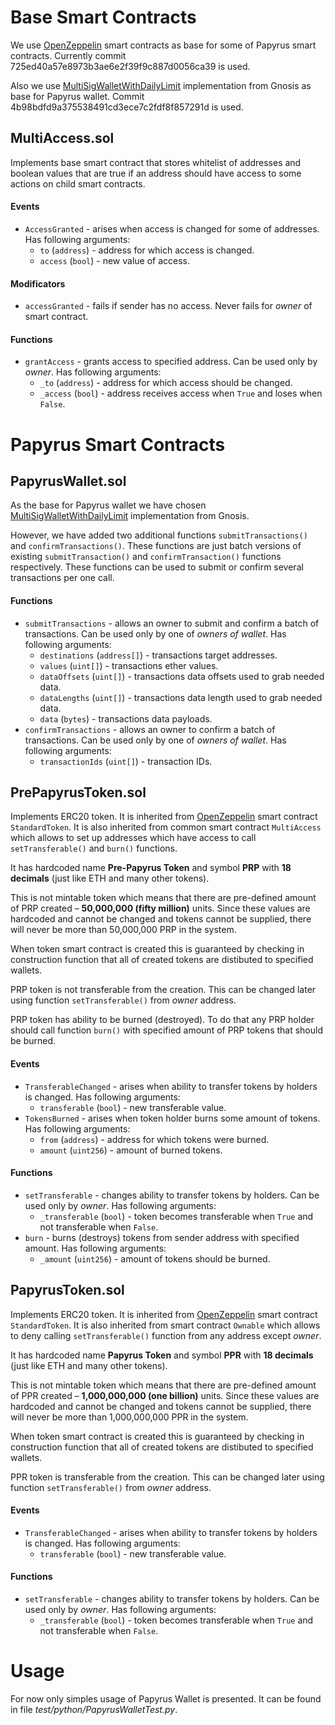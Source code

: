 # Base Smart Contracts

We use [OpenZeppelin](https://github.com/OpenZeppelin/zeppelin-solidity) smart contracts as base for some of Papyrus smart contracts. Currently commit 725ed40a57e8973b3ae6e2f39f9c887d0056ca39 is used.

Also we use [MultiSigWalletWithDailyLimit](https://github.com/gnosis/MultiSigWallet) implementation from Gnosis as base for Papyrus wallet. Commit 4b98bdfd9a375538491cd3ece7c2fdf8f857291d is used.

## MultiAccess.sol

Implements base smart contract that stores whitelist of addresses and boolean values that are true if an address should have access to some actions on child smart contracts.

#### Events

- `AccessGranted` - arises when access is changed for some of addresses. Has following arguments:
  - `to` (`address`) - address for which access is changed.
  - `access` (`bool`) - new value of access.

#### Modificators

- `accessGranted` - fails if sender has no access. Never fails for *owner* of smart contract.

#### Functions

- `grantAccess` - grants access to specified address. Can be used only by *owner*. Has following arguments:
  - `_to` (`address`) - address for which access should be changed.
  - `_access` (`bool`) - address receives access when `True` and loses when `False`.

# Papyrus Smart Contracts

## PapyrusWallet.sol

As the base for Papyrus wallet we have chosen [MultiSigWalletWithDailyLimit](https://github.com/gnosis/MultiSigWallet) implementation from Gnosis.

However, we have added two additional functions `submitTransactions()` and `confirmTransactions()`. These functions are just batch versions of existing `submitTransaction()` and `confirmTransaction()` functions respectively. These functions can be used to submit or confirm several transactions per one call.

#### Functions

- `submitTransactions` - allows an owner to submit and confirm a batch of transactions. Can be used only by one of *owners of wallet*. Has following arguments:
  - `destinations` (`address[]`) - transactions target addresses.
  - `values` (`uint[]`) - transactions ether values.
  - `dataOffsets` (`uint[]`) - transactions data offsets used to grab needed data.
  - `dataLengths` (`uint[]`) - transactions data length used to grab needed data.
  - `data` (`bytes`) - transactions data payloads.
- `confirmTransactions` - allows an owner to confirm a batch of transactions. Can be used only by one of *owners of wallet*. Has following arguments:
  - `transactionIds` (`uint[]`) - transaction IDs.

## PrePapyrusToken.sol

Implements ERC20 token. It is inherited from [OpenZeppelin](https://github.com/OpenZeppelin/zeppelin-solidity) smart contract `StandardToken`. It is also inherited from common smart contract `MultiAccess` which allows to set up addresses which have access to call `setTransferable()` and `burn()` functions.

It has hardcoded name **Pre-Papyrus Token** and symbol **PRP** with **18 decimals** (just like ETH and many other tokens).

This is not mintable token which means that there are pre-defined amount of PRP created – **50,000,000 (fifty million)** units. Since these values are hardcoded and cannot be changed and tokens cannot be supplied, there will never be more than 50,000,000 PRP in the system.

When token smart contract is created this is guaranteed by checking in construction function that all of created tokens are distibuted to specified wallets.

PRP token is not transferable from the creation. This can be changed later using function `setTransferable()` from *owner* address.

PRP token has ability to be burned (destroyed). To do that any PRP holder should call function `burn()` with specified amount of PRP tokens that should be burned.

#### Events

- `TransferableChanged` - arises when ability to transfer tokens by holders is changed. Has following arguments:
  - `transferable` (`bool`) - new transferable value.
- `TokensBurned` - arises when token holder burns some amount of tokens. Has following arguments:
  - `from` (`address`) - address for which tokens were burned.
  - `amount` (`uint256`) - amount of burned tokens.

#### Functions

- `setTransferable` - changes ability to transfer tokens by holders. Can be used only by *owner*. Has following arguments:
  - `_transferable` (`bool`) - token becomes transferable when `True` and not transferable when `False`.
- `burn` - burns (destroys) tokens from sender address with specified amount. Has following arguments:
  - `_amount` (`uint256`) - amount of tokens should be burned.

## PapyrusToken.sol

Implements ERC20 token. It is inherited from [OpenZeppelin](https://github.com/OpenZeppelin/zeppelin-solidity) smart contract `StandardToken`. It is also inherited from smart contract `Ownable` which allows to deny calling `setTransferable()` function from any address except *owner*.

It has hardcoded name **Papyrus Token** and symbol **PPR** with **18 decimals** (just like ETH and many other tokens).

This is not mintable token which means that there are pre-defined amount of PPR created – **1,000,000,000 (one billion)** units. Since these values are hardcoded and cannot be changed and tokens cannot be supplied, there will never be more than 1,000,000,000 PPR in the system.

When token smart contract is created this is guaranteed by checking in construction function that all of created tokens are distibuted to specified wallets.

PPR token is transferable from the creation. This can be changed later using function `setTransferable()` from *owner* address.

#### Events

- `TransferableChanged` - arises when ability to transfer tokens by holders is changed. Has following arguments:
  - `transferable` (`bool`) - new transferable value.

#### Functions

- `setTransferable` - changes ability to transfer tokens by holders. Can be used only by *owner*. Has following arguments:
  - `_transferable` (`bool`) - token becomes transferable when `True` and not transferable when `False`.

# Usage

For now only simples usage of Papyrus Wallet is presented. It can be found in file *test/python/PapyrusWalletTest.py*.